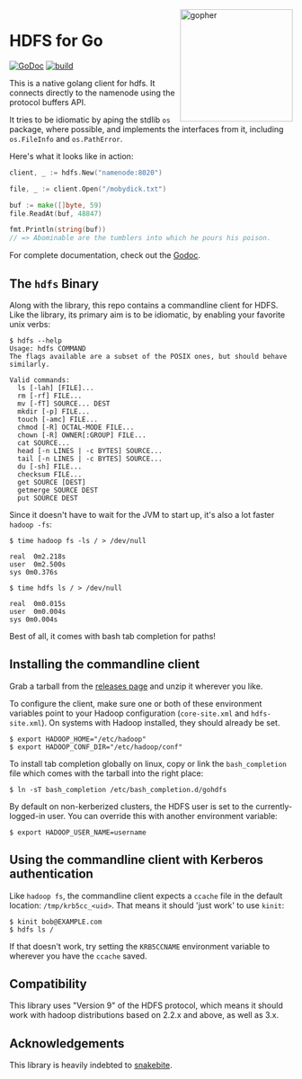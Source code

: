 <img src="docs/gopher.png" alt="gopher" align="right" width="200"/>

HDFS for Go
===========

[![GoDoc](https://godoc.org/github.com/colinmarc/hdfs/web?status.svg)](https://godoc.org/github.com/nb-coud/hdfs) [![build](https://github.com/colinmarc/hdfs/actions/workflows/tests.yml/badge.svg?branch=master)](https://github.com/colinmarc/hdfs/actions/workflows/tests.yml)

This is a native golang client for hdfs. It connects directly to the namenode using
the protocol buffers API.

It tries to be idiomatic by aping the stdlib `os` package, where possible, and
implements the interfaces from it, including `os.FileInfo` and `os.PathError`.

Here's what it looks like in action:

```go
client, _ := hdfs.New("namenode:8020")

file, _ := client.Open("/mobydick.txt")

buf := make([]byte, 59)
file.ReadAt(buf, 48847)

fmt.Println(string(buf))
// => Abominable are the tumblers into which he pours his poison.
```

For complete documentation, check out the [Godoc][1].

The `hdfs` Binary
-----------------

Along with the library, this repo contains a commandline client for HDFS. Like
the library, its primary aim is to be idiomatic, by enabling your favorite unix
verbs:


    $ hdfs --help
    Usage: hdfs COMMAND
    The flags available are a subset of the POSIX ones, but should behave similarly.

    Valid commands:
      ls [-lah] [FILE]...
      rm [-rf] FILE...
      mv [-fT] SOURCE... DEST
      mkdir [-p] FILE...
      touch [-amc] FILE...
      chmod [-R] OCTAL-MODE FILE...
      chown [-R] OWNER[:GROUP] FILE...
      cat SOURCE...
      head [-n LINES | -c BYTES] SOURCE...
      tail [-n LINES | -c BYTES] SOURCE...
      du [-sh] FILE...
      checksum FILE...
      get SOURCE [DEST]
      getmerge SOURCE DEST
      put SOURCE DEST

Since it doesn't have to wait for the JVM to start up, it's also a lot faster
`hadoop -fs`:

    $ time hadoop fs -ls / > /dev/null

    real  0m2.218s
    user  0m2.500s
    sys 0m0.376s

    $ time hdfs ls / > /dev/null

    real  0m0.015s
    user  0m0.004s
    sys 0m0.004s

Best of all, it comes with bash tab completion for paths!

Installing the commandline client
---------------------------------

Grab a tarball from the [releases page](https://github.com/colinmarc/hdfs/releases)
and unzip it wherever you like.

To configure the client, make sure one or both of these environment variables
point to your Hadoop configuration (`core-site.xml` and `hdfs-site.xml`). On
systems with Hadoop installed, they should already be set.

    $ export HADOOP_HOME="/etc/hadoop"
    $ export HADOOP_CONF_DIR="/etc/hadoop/conf"

To install tab completion globally on linux, copy or link the `bash_completion`
file which comes with the tarball into the right place:

    $ ln -sT bash_completion /etc/bash_completion.d/gohdfs

By default on non-kerberized clusters, the HDFS user is set to the
currently-logged-in user. You can override this with another environment
variable:

    $ export HADOOP_USER_NAME=username

Using the commandline client with Kerberos authentication
---------------------------------------------------------

Like `hadoop fs`, the commandline client expects a `ccache` file in the default
location: `/tmp/krb5cc_<uid>`. That means it should 'just work' to use `kinit`:

    $ kinit bob@EXAMPLE.com
    $ hdfs ls /

If that doesn't work, try setting the `KRB5CCNAME` environment variable to
wherever you have the `ccache` saved.

Compatibility
-------------

This library uses "Version 9" of the HDFS protocol, which means it should work
with hadoop distributions based on 2.2.x and above, as well as 3.x.

Acknowledgements
----------------

This library is heavily indebted to [snakebite][3].

[1]: https://godoc.org/github.com/colinmarc/hdfs
[2]: https://golang.org/doc/install
[3]: https://github.com/spotify/snakebite
